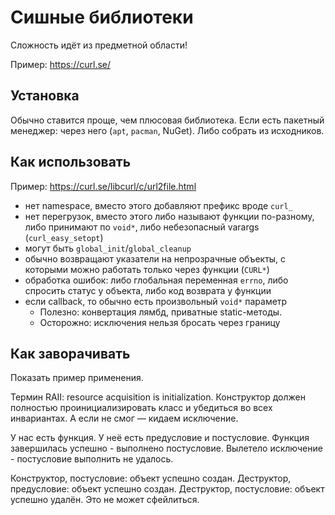 # Сишные библиотеки
Сложность идёт из предметной области!

Пример: https://curl.se/

## Установка
Обычно ставится проще, чем плюсовая библиотека.
Если есть пакетный менеджер: через него (`apt`, `pacman`, NuGet).
Либо собрать из исходников.

## Как использовать
Пример: https://curl.se/libcurl/c/url2file.html

* нет namespace, вместо этого добавляют префикс вроде `curl_`
* нет перегрузок, вместо этого либо называют функции по-разному, либо принимают по `void*`, либо небезопасный varargs (`curl_easy_setopt`)
* могут быть `global_init`/`global_cleanup`
* обычно возвращают указатели на непрозрачные объекты, с которыми можно работать только через функции (`CURL*`)
* обработка ошибок: либо глобальная переменная `errno`, либо спросить статус у объекта, либо код возврата у функции
* если callback, то обычно есть произвольный `void*` параметр
  * Полезно: конвертация лямбд, приватные static-методы.
  * Осторожно: исключения нельзя бросать через границу

## Как заворачивать
Показать пример применения.

Термин RAII: resource acquisition is initialization.
Конструктор должен полностью проинициализировать класс и убедиться во всех инвариантах.
А если не смог — кидаем исключение.

У нас есть функция.
У неё есть предусловие и постусловие.
Функция завершилась успешно - выполнено постусловие.
Вылетело исключение - постусловие выполнить не удалось.

Конструктор, постусловие: объект успешно создан.
Деструктор, предусловие: объект успешно создан.
Деструктор, постусловие: объект успешно удалён. Это не может сфейлиться.

